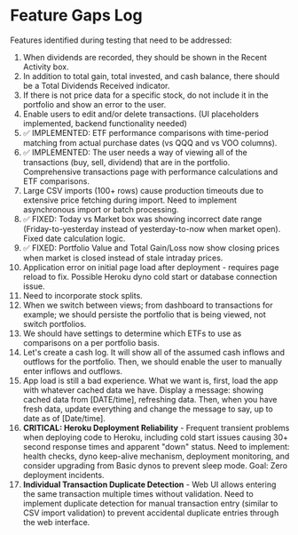 # Feature Gaps Log

Features identified during testing that need to be addressed:

1. When dividends are recorded, they should be shown in the Recent Activity box.
2. In addition to total gain, total invested, and cash balance, there should be a Total Dividends Received indicator.
3. If there is not price data for a specific stock, do not include it in the portfolio and show an error to the user.
4. Enable users to edit and/or delete transactions. (UI placeholders implemented, backend functionality needed)
5. ✅ IMPLEMENTED: ETF performance comparisons with time-period matching from actual purchase dates (vs QQQ and vs VOO columns).
6. ✅ IMPLEMENTED: The user needs a way of viewing all of the transactions (buy, sell, dividend) that are in the portfolio. Comprehensive transactions page with performance calculations and ETF comparisons.
7. Large CSV imports (100+ rows) cause production timeouts due to extensive price fetching during import. Need to implement asynchronous import or batch processing.
8. ✅ FIXED: Today vs Market box was showing incorrect date range (Friday-to-yesterday instead of yesterday-to-now when market open). Fixed date calculation logic.
9. ✅ FIXED: Portfolio Value and Total Gain/Loss now show closing prices when market is closed instead of stale intraday prices.
10. Application error on initial page load after deployment - requires page reload to fix. Possible Heroku dyno cold start or database connection issue.
11. Need to incorporate stock splits.
12. When we switch between views; from dashboard to transactions for example; we should persiste the portfolio that is being viewed, not switch portfolios.
13. We should have settings to determine which ETFs to use as comparisons on a per portfolio basis.
14. Let's create a cash log. It will show all of the assumed cash inflows and outflows for the portfolio. Then, we should enable the user to manually enter inflows and outflows.
15. App load is still a bad experience. What we want is, first, load the app with whatever cached data we have. Display a message: showing cached data from [DATE/time], refreshing data. Then, when you have fresh data, update everything and change the message to say, up to date as of [Date/time].
16. **CRITICAL: Heroku Deployment Reliability** - Frequent transient problems when deploying code to Heroku, including cold start issues causing 30+ second response times and apparent "down" status. Need to implement: health checks, dyno keep-alive mechanism, deployment monitoring, and consider upgrading from Basic dynos to prevent sleep mode. Goal: Zero deployment incidents.
17. **Individual Transaction Duplicate Detection** - Web UI allows entering the same transaction multiple times without validation. Need to implement duplicate detection for manual transaction entry (similar to CSV import validation) to prevent accidental duplicate entries through the web interface.
